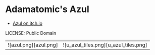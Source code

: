 Adamatomic's Azul
===

* [Azul on itch.io](https://adamatomic.itch.io/azul)

LICENSE: Public Domain

| | |
|---|---|
| ![azul.png][azul.png] | ![u_azul_tiles.png][u_azul_tiles.png]  |


